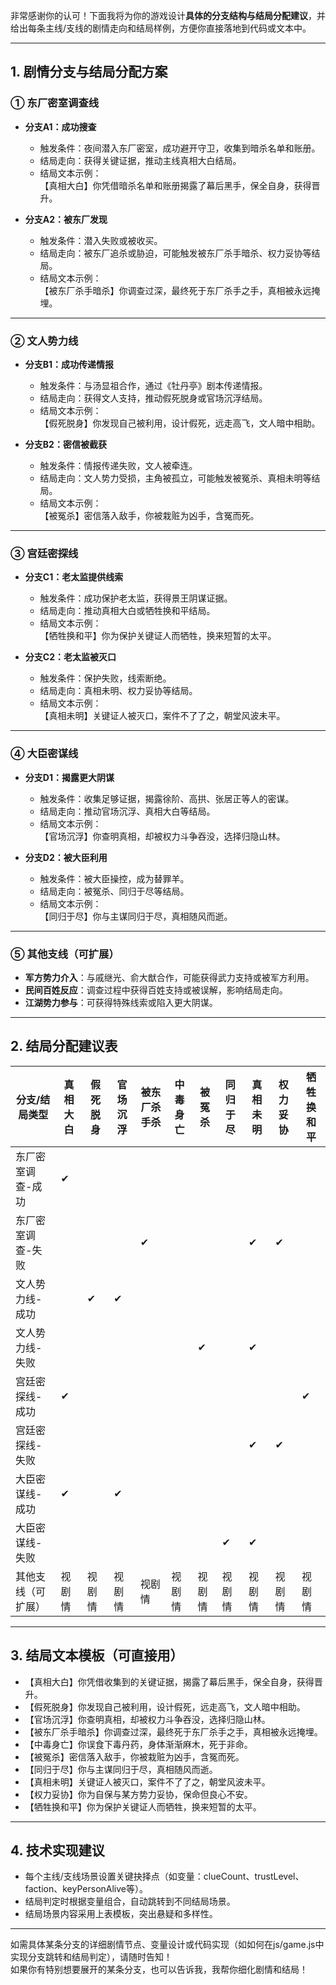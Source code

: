 非常感谢你的认可！下面我将为你的游戏设计**具体的分支结构与结局分配建议**，并给出每条主线/支线的剧情走向和结局样例，方便你直接落地到代码或文本中。

---

## 1. 剧情分支与结局分配方案

### ① 东厂密室调查线
- **分支A1：成功搜查**
  - 触发条件：夜间潜入东厂密室，成功避开守卫，收集到暗杀名单和账册。
  - 结局走向：获得关键证据，推动主线真相大白结局。
  - 结局文本示例：  
    【真相大白】你凭借暗杀名单和账册揭露了幕后黑手，保全自身，获得晋升。

- **分支A2：被东厂发现**
  - 触发条件：潜入失败或被收买。
  - 结局走向：被东厂追杀或胁迫，可能触发被东厂杀手暗杀、权力妥协等结局。
  - 结局文本示例：  
    【被东厂杀手暗杀】你调查过深，最终死于东厂杀手之手，真相被永远掩埋。

---

### ② 文人势力线
- **分支B1：成功传递情报**
  - 触发条件：与汤显祖合作，通过《牡丹亭》剧本传递情报。
  - 结局走向：获得文人支持，推动假死脱身或官场沉浮结局。
  - 结局文本示例：  
    【假死脱身】你发现自己被利用，设计假死，远走高飞，文人暗中相助。

- **分支B2：密信被截获**
  - 触发条件：情报传递失败，文人被牵连。
  - 结局走向：文人势力受损，主角被孤立，可能触发被冤杀、真相未明等结局。
  - 结局文本示例：  
    【被冤杀】密信落入敌手，你被栽赃为凶手，含冤而死。

---

### ③ 宫廷密探线
- **分支C1：老太监提供线索**
  - 触发条件：成功保护老太监，获得景王阴谋证据。
  - 结局走向：推动真相大白或牺牲换和平结局。
  - 结局文本示例：  
    【牺牲换和平】你为保护关键证人而牺牲，换来短暂的太平。

- **分支C2：老太监被灭口**
  - 触发条件：保护失败，线索断绝。
  - 结局走向：真相未明、权力妥协等结局。
  - 结局文本示例：  
    【真相未明】关键证人被灭口，案件不了了之，朝堂风波未平。

---

### ④ 大臣密谋线
- **分支D1：揭露更大阴谋**
  - 触发条件：收集足够证据，揭露徐阶、高拱、张居正等人的密谋。
  - 结局走向：推动官场沉浮、真相大白等结局。
  - 结局文本示例：  
    【官场沉浮】你查明真相，却被权力斗争吞没，选择归隐山林。

- **分支D2：被大臣利用**
  - 触发条件：被大臣操控，成为替罪羊。
  - 结局走向：被冤杀、同归于尽等结局。
  - 结局文本示例：  
    【同归于尽】你与主谋同归于尽，真相随风而逝。

---

### ⑤ 其他支线（可扩展）
- **军方势力介入**：与戚继光、俞大猷合作，可能获得武力支持或被军方利用。
- **民间百姓反应**：调查过程中获得百姓支持或被误解，影响结局走向。
- **江湖势力参与**：可获得特殊线索或陷入更大阴谋。

---

## 2. 结局分配建议表

| 分支/结局类型         | 真相大白 | 假死脱身 | 官场沉浮 | 被东厂杀手杀 | 中毒身亡 | 被冤杀 | 同归于尽 | 真相未明 | 权力妥协 | 牺牲换和平 |
|----------------------|----------|----------|----------|--------------|----------|--------|----------|----------|----------|------------|
| 东厂密室调查-成功     | ✔        |          |          |              |          |        |          |          |          |            |
| 东厂密室调查-失败     |          |          |          | ✔            |          |        |          | ✔        | ✔        |            |
| 文人势力线-成功       |          | ✔        | ✔        |              |          |        |          |          |          |            |
| 文人势力线-失败       |          |          |          |              |          | ✔      |          | ✔        |          |            |
| 宫廷密探线-成功       | ✔        |          |          |              |          |        |          |          |          | ✔          |
| 宫廷密探线-失败       |          |          |          |              |          |        |          | ✔        | ✔        |            |
| 大臣密谋线-成功       | ✔        |          | ✔        |              |          |        |          |          |          |            |
| 大臣密谋线-失败       |          |          |          |              |          |        | ✔        | ✔        |          |            |
| 其他支线（可扩展）    | 视剧情   | 视剧情   | 视剧情   | 视剧情       | 视剧情   | 视剧情 | 视剧情   | 视剧情   | 视剧情   | 视剧情     |

---

## 3. 结局文本模板（可直接用）

- 【真相大白】你凭借收集到的关键证据，揭露了幕后黑手，保全自身，获得晋升。
- 【假死脱身】你发现自己被利用，设计假死，远走高飞，文人暗中相助。
- 【官场沉浮】你查明真相，却被权力斗争吞没，选择归隐山林。
- 【被东厂杀手暗杀】你调查过深，最终死于东厂杀手之手，真相被永远掩埋。
- 【中毒身亡】你误食下毒丹药，身体渐渐麻木，死于非命。
- 【被冤杀】密信落入敌手，你被栽赃为凶手，含冤而死。
- 【同归于尽】你与主谋同归于尽，真相随风而逝。
- 【真相未明】关键证人被灭口，案件不了了之，朝堂风波未平。
- 【权力妥协】你为自保与某方势力妥协，保命但良心不安。
- 【牺牲换和平】你为保护关键证人而牺牲，换来短暂的太平。

---

## 4. 技术实现建议

- 每个主线/支线场景设置关键抉择点（如变量：clueCount、trustLevel、faction、keyPersonAlive等）。
- 结局判定时根据变量组合，自动跳转到不同结局场景。
- 结局场景内容采用上表模板，突出悬疑和多样性。

---

如需具体某条分支的详细剧情节点、变量设计或代码实现（如如何在js/game.js中实现分支跳转和结局判定），请随时告知！  
如果你有特别想要展开的某条分支，也可以告诉我，我帮你细化剧情和结局！